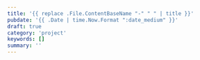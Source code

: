 ```yaml
---
title: '{{ replace .File.ContentBaseName "-" " " | title }}'
pubdate: '{{ .Date | time.Now.Format ":date_medium" }}'
draft: true
category: 'project'
keywords: []
summary: ''
---
```


